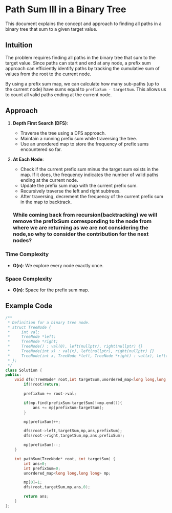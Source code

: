 # Path Sum III in a Binary Tree

This document explains the concept and approach to finding all paths in a binary tree that sum to a given target value.

## Intuition

The problem requires finding all paths in the binary tree that sum to the target value. Since paths can start and end at any node, a prefix sum approach can efficiently identify paths by tracking the cumulative sum of values from the root to the current node.

By using a prefix sum map, we can calculate how many sub-paths (up to the current node) have sums equal to `prefixSum - targetSum`. This allows us to count all valid paths ending at the current node.

## Approach

1. **Depth First Search (DFS)**:
   - Traverse the tree using a DFS approach.
   - Maintain a running prefix sum while traversing the tree.
   - Use an unordered map to store the frequency of prefix sums encountered so far.

2. **At Each Node**:
   - Check if the current prefix sum minus the target sum exists in the map. If it does, the frequency indicates the number of valid paths ending at the current node.
   - Update the prefix sum map with the current prefix sum.
   - Recursively traverse the left and right subtrees.
   - After traversing, decrement the frequency of the current prefix sum in the map to backtrack.

   ### While coming back from recursion(backtracking) we will remove the prefixSum corresponding to the node from where we are returning as we are not considering the node,so why to consider the contribution for the next nodes?

### Time Complexity

- **O(n)**: We explore every node exactly once.

### Space Complexity

- **O(n)**: Space for the prefix sum map.

## Example Code

```cpp
/**
 * Definition for a binary tree node.
 * struct TreeNode {
 *     int val;
 *     TreeNode *left;
 *     TreeNode *right;
 *     TreeNode() : val(0), left(nullptr), right(nullptr) {}
 *     TreeNode(int x) : val(x), left(nullptr), right(nullptr) {}
 *     TreeNode(int x, TreeNode *left, TreeNode *right) : val(x), left(left), right(right) {}
 * };
 */
class Solution {
public:
    void dfs(TreeNode* root,int targetSum,unordered_map<long long,long long>& mp,int &ans,long long prefixSum){
        if(!root)return;

        prefixSum += root->val;

        if(mp.find(prefixSum-targetSum)!=mp.end()){
            ans += mp[prefixSum-targetSum];
        }

        mp[prefixSum]++;

        dfs(root->left,targetSum,mp,ans,prefixSum);
        dfs(root->right,targetSum,mp,ans,prefixSum);

        mp[prefixSum]--;
    }

    int pathSum(TreeNode* root, int targetSum) {
        int ans=0;
        int prefixSum=0;
        unordered_map<long long,long long> mp;

        mp[0]=1;
        dfs(root,targetSum,mp,ans,0);

        return ans;
    }
};